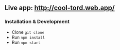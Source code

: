 ## Live app: http://cool-tord.web.app/

### Installation & Development
- Clone `git clone`
- Run `npm install`
- Run `npm start`
